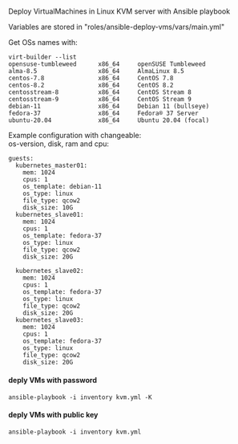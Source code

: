 #####
Deploy VirtualMachines in Linux KVM server with Ansible playbook<br />

Variables are stored in "roles/ansible-deploy-vms/vars/main.yml"<br />

Get OSs names with:
```
virt-builder --list
opensuse-tumbleweed      x86_64     openSUSE Tumbleweed
alma-8.5                 x86_64     AlmaLinux 8.5
centos-7.8               x86_64     CentOS 7.8
centos-8.2               x86_64     CentOS 8.2
centosstream-8           x86_64     CentOS Stream 8
centosstream-9           x86_64     CentOS Stream 9
debian-11                x86_64     Debian 11 (bullseye)
fedora-37                x86_64     Fedora® 37 Server
ubuntu-20.04             x86_64     Ubuntu 20.04 (focal)
```

Example configuration with changeable:<br />
os-version, disk, ram and cpu:

```
guests:
  kubernetes_master01:
    mem: 1024
    cpus: 1
    os_template: debian-11
    os_type: linux
    file_type: qcow2
    disk_size: 10G
  kubernetes_slave01:
    mem: 1024
    cpus: 1
    os_template: fedora-37
    os_type: linux
    file_type: qcow2
    disk_size: 20G

  kubernetes_slave02:
    mem: 1024
    cpus: 1
    os_template: fedora-37
    os_type: linux
    file_type: qcow2
    disk_size: 20G
  kubernetes_slave03:
    mem: 1024
    cpus: 1
    os_template: fedora-37
    os_type: linux
    file_type: qcow2
    disk_size: 20G
```

#### deply VMs with password<br />
```ansible-playbook -i inventory kvm.yml -K``` 


#### deply VMs with public key<br />
```ansible-playbook -i inventory kvm.yml``` 


